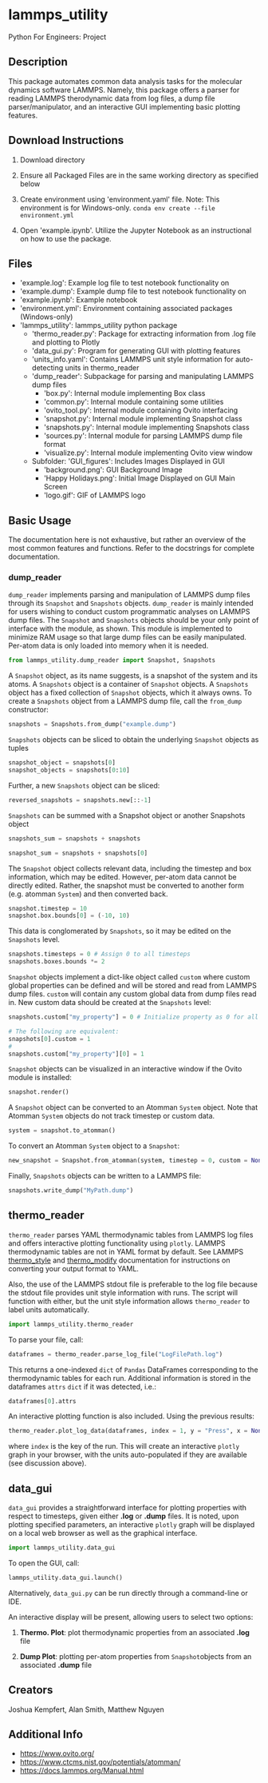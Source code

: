 # lammps_utility
Python For Engineers: Project

## Description
This package automates common data analysis tasks for the molecular dynamics software LAMMPS. Namely, this package offers a parser for reading LAMMPS therodynamic data from log files, a dump file parser/manipulator, and an interactive GUI implementing basic plotting features. 


## Download Instructions

1) Download directory
2) Ensure all Packaged Files are in the same working directory as specified below
3) Create environment using 'environment.yaml' file. Note: This environment is for Windows-only.
	`conda env create --file environment.yml`

4) Open 'example.ipynb'. Utilize the Jupyter Notebook as an instructional on how to use the package.

## Files 
- 'example.log': Example log file to test notebook functionality on
- 'example.dump': Example dump file to test notebook functionality on
- 'example.ipynb': Example notebook
- 'environment.yml': Environment containing associated packages (Windows-only)
- 'lammps_utility': lammps_utility python package
 	- 'thermo_reader.py': Package for extracting information from .log file and plotting to Plotly
 	- 'data_gui.py': Program for generating GUI with plotting features
 	- 'units_info.yaml': Contains LAMMPS unit style information for auto-detecting units in thermo_reader
	- 'dump_reader': Subpackage for parsing and manipulating LAMMPS dump files
		- 'box.py': Internal module implementing Box class
		- 'common.py': Internal module containing some utilities
		- 'ovito_tool.py': Internal module containing Ovito interfacing
		- 'snapshot.py': Internal module implementing Snapshot class
		- 'snapshots.py': Internal module implementing Snapshots class
		- 'sources.py': Internal module for parsing LAMMPS dump file format
		- 'visualize.py': Internal module implementing Ovito view window
	- Subfolder: 'GUI_figures': Includes Images Displayed in GUI
		- 'background.png': GUI Background Image
		- 'Happy Holidays.png': Initial Image Displayed on GUI Main Screen
		- 'logo.gif': GIF of LAMMPS logo
## Basic Usage
The documentation here is not exhaustive, but rather an overview of the most common features and functions. Refer to the docstrings for complete documentation.

### dump_reader

`dump_reader` implements parsing and manipulation of LAMMPS dump files through its `Snapshot` and `Snapshots` objects. `dump_reader` is mainly intended for users wishing to conduct custom programmatic analyses on LAMMPS dump files. The `Snapshot` and `Snapshots` objects should be your only point of interface with the module, as shown. This module is implemented to minimize RAM usage so that large dump files can be easily manipulated. Per-atom data is only loaded into memory when it is needed.

```python
from lammps_utility.dump_reader import Snapshot, Snapshots
```

A `Snapshot` object, as its name suggests, is a snapshot of the system and its atoms. A `Snapshots` object is a container of `Snapshot` objects. A `Snapshots` object has a fixed collection of `Snapshot` objects, which it always owns. To create a `Snapshots` object from a LAMMPS dump file, call the `from_dump` constructor:

```python
snapshots = Snapshots.from_dump("example.dump")
```

`Snapshots` objects can be sliced to obtain the underlying `Snapshot` objects as tuples

```python
snapshot_object = snapshots[0]
snapshot_objects = snapshots[0:10]
```

Further, a new `Snapshots` object can be sliced:

```python
reversed_snapshots = snapshots.new[::-1]
```

`Snapshots` can be summed with a Snapshot object or another Snapshots object

```python
snapshots_sum = snapshots + snapshots

snapshot_sum = snapshots + snapshots[0]
```

The `Snapshot` object collects relevant data, including the timestep and box information, which may be edited. However, per-atom data cannot be directly edited. Rather, the snapshot must be converted to another form (e.g. atomman `System`) and then converted back.

```python
snapshot.timestep = 10
snapshot.box.bounds[0] = (-10, 10)
```

This data is conglomerated by `Snapshots`, so it may be edited on the `Snapshots` level.

```python
snapshots.timesteps = 0 # Assign 0 to all timesteps
snapshots.boxes.bounds *= 2
```

`Snapshot` objects implement a dict-like object called `custom` where custom global properties can be defined and will be stored and read from LAMMPS dump files. `custom` will contain any custom global data from dump files read in. New custom data should be created at the `Snapshots` level:

```python
snapshots.custom["my_property"] = 0 # Initialize property as 0 for all snapshots

# The following are equivalent:
snapshots[0].custom = 1
#
snapshots.custom["my_property"][0] = 1
```

`Snapshot` objects can be visualized in an interactive window if the Ovito module is installed:

```python
snapshot.render()
```

A `Snapshot` object can be converted to an Atomman `System` object. Note that Atomman `System` objects do not track timestep or custom data.

```python
system = snapshot.to_atomman()
```

To convert an Atomman `System` object to a `Snapshot`:

```python
new_snapshot = Snapshot.from_atomman(system, timestep = 0, custom = None)
```

Finally, `Snapshots` objects can be written to a LAMMPS file:

```python
snapshots.write_dump("MyPath.dump")
```

## thermo_reader

`thermo_reader` parses YAML thermodynamic tables from LAMMPS log files and offers interactive plotting functionality using `plotly`. LAMMPS thermodynamic tables are not in YAML format by default. See LAMMPS [thermo_style](https://docs.lammps.org/thermo_style.html) and [thermo_modify](https://docs.lammps.org/thermo_modify.html) documentation for instructions on converting your output format to YAML.

Also, the use of the LAMMPS stdout file is preferable to the log file because the stdout file provides unit style information with runs. The script will function with either, but the unit style information allows `thermo_reader` to label units automatically.

```python
import lammps_utility.thermo_reader
```

To parse your file, call:

```python
dataframes = thermo_reader.parse_log_file("LogFilePath.log")
```

This returns a one-indexed `dict` of `Pandas` DataFrames corresponding to the thermodynamic tables for each run. Additional information is stored in the dataframes `attrs` `dict` if it was detected, i.e.:

```python
dataframes[0].attrs
```

An interactive plotting function is also included. Using the previous results:

```python
thermo_reader.plot_log_data(dataframes, index = 1, y = "Press", x = None, write_path = None):
```

where `index` is the key of the run. This will create an interactive `plotly` graph in your browser, with the units auto-populated if they are available (see discussion above).



## data_gui

`data_gui` provides a straightforward interface for plotting properties with respect to timesteps, given either **.log** or **.dump** files. It is noted, upon plotting specified parameters, an interactive `plotly` graph will be displayed on a local web browser as well as the graphical interface.

```python
import lammps_utility.data_gui
```

To open the GUI, call:

```python
lammps_utility.data_gui.launch()
```

Alternatively, `data_gui.py` can be run directly through a command-line or IDE.

An interactive display will be present, allowing users to select two options:
1) **Thermo. Plot**: plot thermodynamic properties from an associated **.log** file

2) **Dump Plot**: plotting per-atom properties from `Snapshot`objects from an associated **.dump** file


## Creators
Joshua Kempfert, Alan Smith, Matthew Nguyen

## Additional Info
- https://www.ovito.org/
- https://www.ctcms.nist.gov/potentials/atomman/
- https://docs.lammps.org/Manual.html

